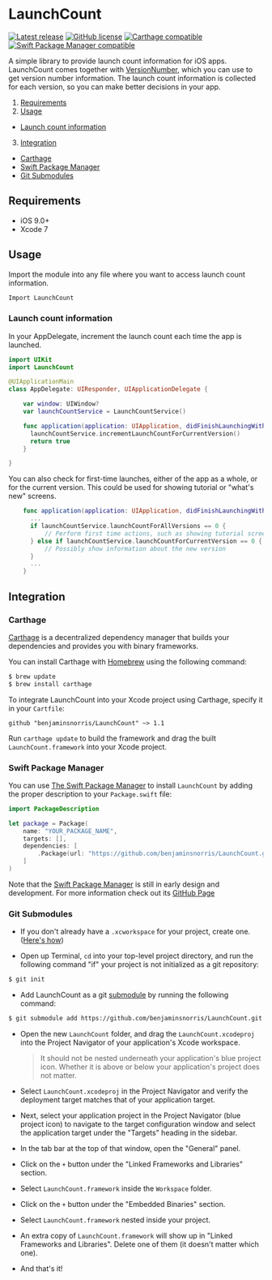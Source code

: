 # LaunchCount
[![Latest release](http://img.shields.io/github/release/benjaminsnorris/LaunchCount.svg)](https://github.com/benjaminsnorris/LaunchCount/releases)
[![GitHub license](https://img.shields.io/github/license/benjaminsnorris/LaunchCount.svg)](/LICENSE)
[![Carthage compatible](https://img.shields.io/badge/Carthage-compatible-brightgreen.svg)](https://github.com/Carthage/Carthage)
[![Swift Package Manager compatible](https://img.shields.io/badge/Swift_Package_Manager-compatible-brightgreen.svg)](https://swift.org/package-manager)

A simple library to provide launch count information for iOS apps. LaunchCount comes together with [VersionNumber](https://github.com/benjaminsnorris/VersionNumber), which you can use to get version number information. The launch count information is collected for each version, so you can make better decisions in your app.

1. [Requirements](#requirements)
2. [Usage](#usage)
  - [Launch count information](#launch-count-information)
3. [Integration](#integration)
  - [Carthage](#carthage)
  - [Swift Package Manager](#swift-package-manager)
  - [Git Submodules](#git-submodules)


## Requirements
- iOS 9.0+
- Xcode 7


## Usage
Import the module into any file where you want to access launch count information.
```swift
Import LaunchCount
```

### Launch count information
In your AppDelegate, increment the launch count each time the app is launched.

```swift
import UIKit
import LaunchCount

@UIApplicationMain
class AppDelegate: UIResponder, UIApplicationDelegate {

    var window: UIWindow?
    var launchCountService = LaunchCountService()

    func application(application: UIApplication, didFinishLaunchingWithOptions launchOptions: [NSObject: AnyObject]?) -> Bool {
      launchCountService.incrementLaunchCountForCurrentVersion()
      return true
    }

}
```

You can also check for first-time launches, either of the app as a whole, or for the current version. This could be used for showing tutorial or "what's new" screens.

```swift
    func application(application: UIApplication, didFinishLaunchingWithOptions launchOptions: [NSObject: AnyObject]?) -> Bool {
      ...
      if launchCountService.launchCountForAllVersions == 0 {
          // Perform first time actions, such as showing tutorial screens
      } else if launchCountService.launchCountForCurrentVersion == 0 {
          // Possibly show information about the new version
      }
      ...
    }
```


## Integration
### Carthage

[Carthage](https://github.com/Carthage/Carthage) is a decentralized dependency manager that builds your dependencies and provides you with binary frameworks.

You can install Carthage with [Homebrew](http://brew.sh/) using the following command:

```bash
$ brew update
$ brew install carthage
```

To integrate LaunchCount into your Xcode project using Carthage, specify it in your `Cartfile`:

```ogdl
github "benjaminsnorris/LaunchCount" ~> 1.1
```

Run `carthage update` to build the framework and drag the built `LaunchCount.framework` into your Xcode project.

### Swift Package Manager

You can use [The Swift Package Manager](https://swift.org/package-manager) to install `LaunchCount` by adding the proper description to your `Package.swift` file:

```swift
import PackageDescription

let package = Package(
    name: "YOUR_PACKAGE_NAME",
    targets: [],
    dependencies: [
        .Package(url: "https://github.com/benjaminsnorris/LaunchCount.git", majorVersion: 1)
    ]
)
```

Note that the [Swift Package Manager](https://swift.org/package-manager) is still in early design and development. For more information check out its [GitHub Page](https://github.com/apple/swift-package-manager)


### Git Submodules

- If you don't already have a `.xcworkspace` for your project, create one. ([Here's how](https://developer.apple.com/library/ios/recipes/xcode_help-structure_navigator/articles/Adding_an_Existing_Project_to_a_Workspace.html))

- Open up Terminal, `cd` into your top-level project directory, and run the following command "if" your project is not initialized as a git repository:

```bash
$ git init
```

- Add LaunchCount as a git [submodule](http://git-scm.com/docs/git-submodule) by running the following command:

```bash
$ git submodule add https://github.com/benjaminsnorris/LaunchCount.git Vendor/LaunchCount
```

- Open the new `LaunchCount` folder, and drag the `LaunchCount.xcodeproj` into the Project Navigator of your application's Xcode workspace.

    > It should not be nested underneath your application's blue project icon. Whether it is above or below your application's project does not matter.

- Select `LaunchCount.xcodeproj` in the Project Navigator and verify the deployment target matches that of your application target.
- Next, select your application project in the Project Navigator (blue project icon) to navigate to the target configuration window and select the application target under the "Targets" heading in the sidebar.
- In the tab bar at the top of that window, open the "General" panel.
- Click on the `+` button under the "Linked Frameworks and Libraries" section.
- Select `LaunchCount.framework` inside the `Workspace` folder.
- Click on the `+` button under the "Embedded Binaries" section.
- Select `LaunchCount.framework` nested inside your project.
- An extra copy of `LaunchCount.framework` will show up in "Linked Frameworks and Libraries". Delete one of them (it doesn't matter which one).
- And that's it!
